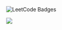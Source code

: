 <img src="https://leetcode-badge-showcase.vercel.app/api?username=sarveshbhosale111&theme=black&animated=true" alt="LeetCode Badges"/>

![](https://leetcard.jacoblin.cool/sarveshbhosale111?ext=heatmap)


